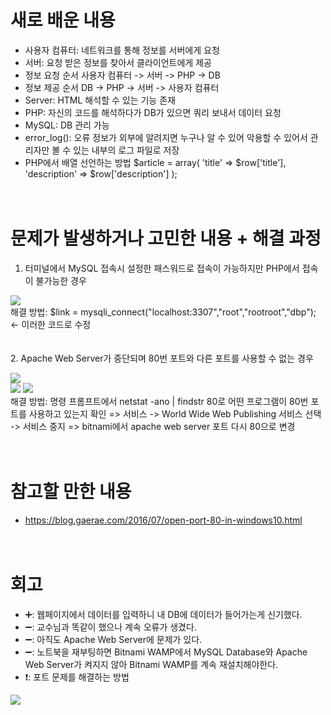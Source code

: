 # 새로 배운 내용
- 사용자 컴퓨터: 네트워크를 통해 정보를 서버에게 요청
- 서버: 요청 받은 정보를 찾아서 클라이언트에게 제공
　
- 정보 요청 순서
사용자 컴퓨터 -> 서버 -> PHP -> DB
　
- 정보 제공 순서
DB -> PHP -> 서버 -> 사용자 컴퓨터
　
- Server: HTML 해석할 수 있는 기능 존재
- PHP: 자신의 코드를 해석하다가 DB가 있으면 쿼리 보내서 데이터 요청
- MySQL: DB 관리 가능
　
- error_log(): 오류 정보가 외부에 알려지면 누구나 알 수 있어 악용할 수 있어서 관리자만 볼 수 있는 내부의 로그 파일로 저장
　
- PHP에서 배열 선언하는 방법
$article = array(
  'title' => $row['title'],
  'description' => $row['description']
);

　
　
 　
# 문제가 발생하거나 고민한 내용 + 해결 과정
1. 터미널에서 MySQL 접속시 설정한 패스워드로 접속이 가능하지만 PHP에서 접속이 불가능한 경우
<div>
  <img src="https://user-images.githubusercontent.com/53859836/93018402-81711880-f60a-11ea-8f18-b60d333612a5.png">
</div>
  해결 방법: $link = mysqli_connect("localhost:3307","root","rootroot","dbp"); <- 이러한 코드로 수정

　                                                                                                                                                                                     
2. Apache Web Server가 중단되며 80번 포트와 다른 포트를 사용할 수 없는 경우
<div>
  <img src="https://user-images.githubusercontent.com/53859836/93018410-9a79c980-f60a-11ea-9032-06f5071e5f0c.png">
</div>
<div>
  <img src="https://user-images.githubusercontent.com/53859836/93018412-9baaf680-f60a-11ea-8cf7-f1c4dd04ccb5.png">
  <img src="https://user-images.githubusercontent.com/53859836/93018411-9b126000-f60a-11ea-90c6-74f37dd01607.png">
</div>
해결 방법: 명령 프롬프트에서 netstat -ano | findstr 80로 어떤 프로그램이 80번 포트를 사용하고 있는지 확인 => 서비스 -> World Wide Web Publishing 서비스 선택 -> 서비스 중지 => bitnami에서 apache web server 포트 다시 80으로 변경

　
　
 　
# 참고할 만한 내용
- https://blog.gaerae.com/2016/07/open-port-80-in-windows10.html

　
　
 　
# 회고
- ➕: 웹페이지에서 데이터를 입력하니 내 DB에 데이터가 들어가는게 신기했다.
- ➖: 교수님과 똑같이 했으나 계속 오류가 생겼다.
- ➖: 아직도 Apache Web Server에 문제가 있다.
- ➖: 노트북을 재부팅하면 Bitnami WAMP에서 MySQL Database와 Apache Web Server가 켜지지 않아 Bitnami WAMP를 계속 재설치해야한다.
- ❗: 포트 문제를 해결하는 방법
<div>
  <img src="https://user-images.githubusercontent.com/53859836/93018922-7ae4a000-f60e-11ea-8fc0-82018a97d15b.png">
</div>

